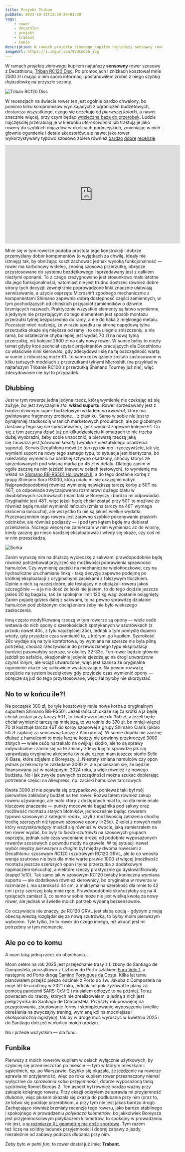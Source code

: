 ```yaml
---
title: Projekt Triban
pubDate: 2023-10-31T13:59:26+01:00
tags:
    - rower
    - decathlon
    - projekt
    - trabant
    - tanio
description: W ramach projektu zimowego kupiłem najtańszy sensowny rower szosowy z Decathlonu, Triban RC120 Disc. Po promocjach i zniżkach kosztował mnie 2500 zł i mając o nim sporo informacji postanowiłem zrobić z niego szybką dojazdówkę na przyszłe sezony.
imageUrl: https://i.imgur.com/4VdCmDoh.jpg
---
```


W ramach _projektu zimowego_ kupiłem najtańszy **sensowny** rower szosowy z Decathlonu, [Triban RC120 Disc](https://www.decathlon.pl/p/rower-szosowy-triban-rc120-z-hamulcami-tarczowymi/_/R-p-302301). Po promocjach i zniżkach kosztował mnie 2500 zł i mając o nim sporo informacji postanowiłem zrobić z niego _szybką dojazdówkę_ na przyszłe sezony.

![Triban RC120 Disc](https://i.imgur.com/4VdCmDoh.jpg)

W recenzjach na świecie rower ten jest ogólnie bardzo chwalony, bo pomimo kilku kompromisów wynikających z ograniczeń budżetowych, dostarcza wszystkiego, czego się oczekuje od _pierwszej kolarki_, a nawet znacznie więcej, przy czym będąc [wdzięczną bazą do przeróbek](https://steffsworld.jimdo.com/bikesport/test-triban-rc-120-disc-en/). Ludzie najczęściej przerabiają je w kierunku _uterenowienia_ lub traktują je jako rowery do szybkich dojazdów w okolicach podmiejskich, zmieniając w nich głownie ogumienie i detale akcesoriów, ale nawet jako rower wykorzystywany typowo szosowo zbiera również [bardzo](https://www.bikeradar.com/reviews/bikes/road-bikes/triban-rc120-disc-review/) [dobre](https://velo.outsideonline.com/road/road-racing/field-test-2022-decathlon-triban-rc120-review/) [recenzje](https://road.cc/content/review/decathlon-triban-rc120-disc-road-bike-266488).

<div class="center"><iframe width="560" height="315" src="https://www.youtube-nocookie.com/embed/F-0KIPE6Cxs?si=0JOv-RNmOQjns_ta" title="YouTube video player" frameborder="0" allow="accelerometer; autoplay; clipboard-write; encrypted-media; gyroscope; picture-in-picture; web-share" allowfullscreen></iframe></div>

Mnie się w tym rowerze podoba prostota jego konstrukcji i dobrze przemyślany dobór komponentów (o wyjątkach za chwilę, ideały nie istnieją) tak, by obniżając koszt zachować jednak wysoką funkcjonalność &mdash; rower ma karbonowy widelec, znośną szosową przerzutkę, obręcze przystosowane do systemu bezdętkowego i sprzedawany jest z całkiem niezłymi oponami. To z czego zrezygnowano jest stosunkowo mało istotne dla jego funkcjonalności, natomiast nie jest trudno dostrzec również dobre strony tych decyzji: zewnętrznie poprowadzone linki znacznie ułatwiają serwisowanie, a użycie osprzętu Microshift zgodnego mechanicznie z komponentami Shimano zapewnia dobrą dostępność części zamiennych, w tym pochodzących od chińskich przyjaciół zamienników o dziwnie brzmiących nazwach. Praktycznie wszystkie elementy są łatwo wymienne, a jedynym nie przystającym do tego elementem jest sposób montażu przerzutki tylnej bezpośrednio do ramy, a nie do haka z miękkiego metalu. Pozostaje mieć nadzieję, że w razie upadku na stronę napędową tylna przerzutka okaże się miększa od ramy i to ona ulegnie zniszczeniu, a nie rama, bo ostatecznie chyba lepiej jest wydać 70 zł na nową tylną przerzutkę, niż kolejne 2600 zł na cały nowy rower. W sumie byłby to niezły temat gdyby ktoś zechciał spytać projektantów pracujących dla Decathlonu co właściwie nimi kierowało, gdy zdecydowali się na tę oszczędność wartą w sumie z robocizną może €1. To samo rozwiązanie zostało zastosowane w kilku tańszych modelach z przerzutkami tylnymi Microshift (na przykład w najtańszym Tribanie RC100 z przerzutką Shimano Tourney już nie), więc zdecydowanie nie był to przypadek.

## Dłubbing

Jest w tym rowerze jedna jedyna rzecz, którą wymienię nie czekając aż się zużyje, bo jest zwyczajnie _zła_: **wkład suportu**. Rower sprzedawany jest z bardzo dziwnym super-budżetowym wkładem _na kwadrat_, który ma gwintowane fragmenty zrobione... z plastiku. Samo w sobie nie jest to bynajmniej rzadkością w tanich marketowych produktach, ale po globalnym dostawcy tego się nie spodziewałem, zysk wyniósł zapewne kolejne €1. Co się z tym zaczyna dziać już po kilkudziesięciu kilometrach to nie trzeba dużej wyobraźni, żeby sobie unaocznić, a pierwszą rzeczą jaką się zauważa jest _falowanie kasety_ (wynika z niestabilnego osadzenia suportu). Serwis Decathlonu mówi że _ten typ tak ma_ i rzeczywiście, jak się wymieni suport na nowy tego samego typu, to sytuacja jest identyczna, bo należałoby wymienić na bardziej sztywno osadzony, choćby któryś ze sprzedawanych pod własną marką po 45 zł w detalu. Dlatego zanim w ogóle zacznę na nim jeździć (nawet w celach testowych), to wymienię mu wkład na [Shimano BB-RS501 Hollowtech II](https://bike.shimano.com/pl-PL/product/component/tiagra-4700/BB-RS501.html), a do tego dostanie korbę z grupy Shimano Sora R3000, którą udało mi się okazyjnie nabyć. Najprawdopodobniej również wymienię największą tarczę korby z 50T na 46T, co odpowiada zwyczajowemu rozmiarowi dużego blatu w dwublatowych szutrówkach (mam taki w Boreyszy i bardzo mi odpowiada). Oryginalnie jest 48T, więc jeżeli będę chciał zostać przy 50T to możliwe że również będę musiał wymienić łańcuch (zmiana tarczy na 46T wymaga skrócenia łańcucha), ale wszystko to nie są jakieś wielkie wydatki. Przeznaczeniem tego roweru jest zarówno szybkie pokonywanie płaskich odcinków, ale również podjazdy &mdash; i pod tym kątem będę mu dobierał przełożenia. Niczego więcej nie zamierzam w nim wymieniać aż do wiosny, kiedy zacznę go nieco bardziej eksploatować i wtedy się okaże, czy coś mi w nim przeszkadza.

![Sorka](https://i.imgur.com/xyd9bsEh.jpg)

Zanim wyruszę nim na dłuższą wycieczkę z sakwami prawdopodobnie będę również potrzebował przyjrzeć się możliwości poprawienia sprawności hamulców. Czy wymienię zaciski na mechaniczne wielotłoczkowe, czy na hydrauliczne uruchamiane linką - taką decyzję zapewne podejmę po krótkiej eksploatacji z oryginalnymi zaciskami z fałszywym tłoczkiem. Opinie o nich są raczej dobre, ale testujący nie obciążali roweru jakoś szczególnie &mdash; a ja nie dość że lekki nie jestem, to do tego dojdzie jeszcze jakieś 20 kg bagażu, tak że spokojnie limit 120 kg wagi zostanie osiągnięty. Zanim pojadę gdzieś dalej z sakwami, to na pewno sprawdzę działanie hamulców pod zbliżonym obciążeniem żeby nie było wiekszego zaskoczenia.

Inną często modyfikowaną rzeczą w tym rowerze są opony &mdash; wiele osób wstawia do nich opony o szerokościach spotykanych w szutrówkach (z przodu nawet 40c, z tyłu najczęściej 35c), jednak o tym pomyślę dopiero wtedy, gdy przyjdzie czas wymienić te, z którymi go kupiłem. Szerokość 28c wydaje się na tyle komfortowa, by wymiana na szersze nie była pilną potrzebą, chociaż rzeczywiście do przewidzianego typu eksploatacji bardziej pasowałyby szersze, w okolicy 32-33c. Ten rower będzie głównie jeździł po asfalcie, okazjonalnie jedynie zjeżdżając na drogi _utwardzone czymś innym_, ale wciąż utwardzone, więc jest szansa że oryginalne ogumienie okaże się całkowicie wystarczające. Na pewno rozważę przejście na system bezdętkowy gdy przyjdzie czas wymienić opony &mdash; obręcze są już do tego przystosowane, więc żal byłoby nie skorzystać.

## No to w końcu ile?!

Na początek 300 zł, bo tyle kosztowały mnie nowa korba z oryginalnym suportem Shimano BB-RS501. Jeżeli łańcuch okaże się za krótki a ja będę chciał zostać przy tarczy 50T, to kwota wzrośnie do 350 zł, a jeżeli będę chciał wymienić tarczę na mniejszą, to wzrośnie do 370 zł, bo mniej-więcej 70 zł kosztuje tarcza 46T do korby szosowej z grupy Shimano Claris (około 50 zł zapłacę za sensowną tarczę z Aliexpress). W sumie dopóki nie zacznę dłubać z hamulcami to moje łączne koszty nie powinny przekroczyć 3000 złotych &mdash; wiele osób narzekało na owijkę i siodło, ale to są sprawy indywidualne i zanim się na te zmiany zdecyduję to sprawdzę jak się sprawdzają oryginalne akcesoria (w razie czego mam jeszcze siodło Selle X-Base, które zdjąłem z Boreyszy...). Niestety zmiana hamulców czy opon jednak przekroczy te zakładane 3000 zł, ale pocieszam się, że będzie finansowana już w następnym, 2024 roku, a więc również i z nowego budżetu. No i jak zwykle pewnych oszczędności można szukać dobierając potrzebne części na Aliexpress, np. zaciski hamulców tarczowych.

Kwota 3000 zł nie pojawiła się przypadkowo, ponieważ taki był mój pierwotnie zakładany budżet na ten rower. Rozważałem również zakup roweru używanego, ale mało który z dostępnych miał to, co dla mnie miało kluczowe znaczenie &mdash; punkty mocowania bagażnika pod sakwy oraz możliwość montażu stałych błotników, jednocześnie będąc rowerem typowo szosowym z kategorii _road+_, czyli z możliwością założenia choćby trochę szerszych niż typowo szosowe opony (>25c). Z kolei z nowych mało który _wszystkomający_ mieścił się również w kwocie, jaką zamierzałem na ten rower wydać, bo były to _bieda-szutrówki_ na szosowych grupach osprzętu, jednak cały czas wyceniane drożej od podobnie wyposażonych rowerów szosowych z powodu mody na gravele. W tej sytuacji nawet wybór między _pierwszym_ a _drugim_ był między dwoma rowerami z Decathlonu: szosowym RC120 i szutrowym RC120 GRVL, ale to co wnosiła wersja szutrowa nie było dla mnie warte prawie 1000 zł więcej (możliwość montażu jeszcze szerszych opon i tylna przerzutka z dodatkowym napinaczem łańcucha), a niektóre rzeczy praktycznie go dyskwalifikowały (napęd 1x10). Tak samo jak w szosowym RC120 byłaby konieczna wymiana suportu &mdash; ale dodatkowo również kierownicy, bo oryginalna w rowerze w rozmiarze L ma szerokość 44 cm, a maksymalna szerokość dla mnie to 42 cm i przy szerszej bolą mnie ręce. Prawdopodobnie skończyłoby się na 4 tysiącach zamiast 3, co samo w sobie może nie jest wielką kwotą za nowy rower, ale jednak w świetle moich potrzeb wydaną bezsensownie.

Co oczywiście nie znaczy, że RC120 GRVL jest słabą opcją - gdybym z moją obecną wiedzą rozglądał się za nową szutrówką, to byłby moim pierwszym wyborem. Tyle tylko, że to rower do czego innego, niż akurat jest mi potrzebny w tym momencie.

## Ale po co to komu

A mam taką jedną rzecz do objechania...

Moim celem na rok 2025 jest przejechanie trasy z Lizbony do Santiago de Compostela, początkowo z Lizbony do Porto szlakiem [Euro Velo 1](https://euroveloportugal.com/en/), a następnie od Porto drogą [Camino Portugues da Costa](https://www.caminodesantiago.gal/en/make-plans/the-ways/portuguese-coastal-way). Kilka lat temu planowałem przejść pieszo odcinek z Porto do św. Jakuba z Compostela na moje 50-te urodziny w 2021 roku, jednak los pokrzyżował te plany za pomocą pandemii SARS-CoV-2 i musiałem odłożyć to na później. Teraz powracam do rzeczy, których nie zrealizowałem, a jedną z nich jest pielgrzymka do Santiago de Compostela. Przyszły rok poświęcę na przygotowania, zbudowanie formy i skompletowanie wyposażenia (wielkie określenia na zwyczajny trening, wymianę kół na mocniejsze i _okołopodróżną logistykę_), tak by w drogę móc wyruszyć w kwietniu 2025 i do Santiago dotrzeć w okolicy moich urodzin.

No i przede wszystkim &mdash; dla funu.

## Funbike

Pierwszy z moich rowerów kupiłem w celach wyłącznie użytkowych, by szybciej się przemieszczać po mieście &mdash; tym w którym mieszkam i sąsiednich, np. po Warszawie. Szybko się okazało, że jeżdżenie na rowerze sprawia mi przyjemność, więc po roku kupiłem rower przeznaczony niemal wyłącznie do _sprawiania sobie przyjemności_, dobrze wyposażoną tanią szutrówkę Romet Boreas 2. Ten aspekt był również bardzo ważny przy zakupie kolejnego roweru. Przy okazji odkryłem że sprawia mi przyjemność _dłubanie_, więc plusem okazała się okazja do podłubania przy nim (oraz to, że łatwo się poddaje przeróbkom, a przy tym nie jest jakoś bardzo drogi). Zachęcająco również brzmiały recenzje tego roweru, jako bardzo stabilnego i spokojnego w prowadzeniu _połykacza kilometrów_, bo jakkolwiek Boreysza jest przyjemnościowym połykaczem kilometrów, to spokojny w prowadzeniu nie jest, a [w rozmiarze XL geometrię ma dość sportową](https://bikeinsights.com/bikes/6432db8bc3b3ee001f97cfe7-romet-bikes-boreas-2?version=2023&build=base). Tym razem też liczę na solidny ładunek przyjemności i dobrej zabawy z jazdy, niezależnie od zabawy podczas dłubania przy nim.

Żeby było w pełni _fun_, to rower dostał już imię: **Trabant**.
